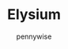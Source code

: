 ---
layout: post
author: pennywise
category: Filmes
post_date: '2020-12-06T18:13:00.673Z'
post_modified: '2020-12-06T18:13:00.673Z'
title: Elysium
description: >-
  Em 2159, o mundo é dividido entre dois grupos: o primeiro, riquíssimo, mora na
  estação espacial Elysium, enquanto o segundo, pobre, vive na Terra, repleta de
  pessoas e em grande decadência. Por um lado, a secretária do governo Rhodes
  (Jodie Foster) faz de tudo para preservar o estilo de vida luxuoso de Elysium,
  por outro, um pobre cidadão da Terra (Matt Damon) tenta um plano ousado para
  trazer de volta a igualdade entre as pessoas.
poster_path: /pbwnr8C20AKgcmrIDNEtA9CLH9P.jpg
tmdb_id: 68724
imdb_id: tt1535108
runtime: 109
release_date: '2013-08-07'
genres:
  - Ficção científica
  - Ação
  - Drama
  - Thriller
casts:
  - Matt Damon
  - Jodie Foster
  - Sharlto Copley
  - Diego Luna
  - Wagner Moura
  - Alice Braga
crews:
  - Neill Blomkamp
trailer: GmsmrHdomRo
certification: 16
adult: 'false'
vote_average: 6.5
vote_count: 6505
qualitys:
  - 1080p
  - 720p
audios:
  - Dual Áudio
extensions:
  - mkv
  - mp4
---